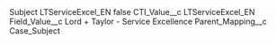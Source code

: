 <?xml version="1.0" encoding="UTF-8"?>
<CustomMetadata xmlns="http://soap.sforce.com/2006/04/metadata" xmlns:xsi="http://www.w3.org/2001/XMLSchema-instance" xmlns:xsd="http://www.w3.org/2001/XMLSchema">
    <label>Subject LTServiceExcel_EN</label>
    <protected>false</protected>
    <values>
        <field>CTI_Value__c</field>
        <value xsi:type="xsd:string">LTServiceExcel_EN</value>
    </values>
    <values>
        <field>Field_Value__c</field>
        <value xsi:type="xsd:string">Lord + Taylor - Service Excellence</value>
    </values>
    <values>
        <field>Parent_Mapping__c</field>
        <value xsi:type="xsd:string">Case_Subject</value>
    </values>
</CustomMetadata>
